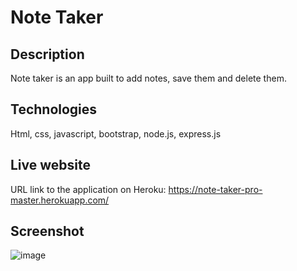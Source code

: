 # Note Taker
## Description
Note taker is an app built to add notes, save them and delete them. 

## Technologies
Html, css, javascript, bootstrap, node.js, express.js

## Live website
URL link to the application on Heroku: 
https://note-taker-pro-master.herokuapp.com/

## Screenshot
![image](https://user-images.githubusercontent.com/78193249/167314168-fe03f245-b954-4874-8082-dbbd4c2f4979.png)